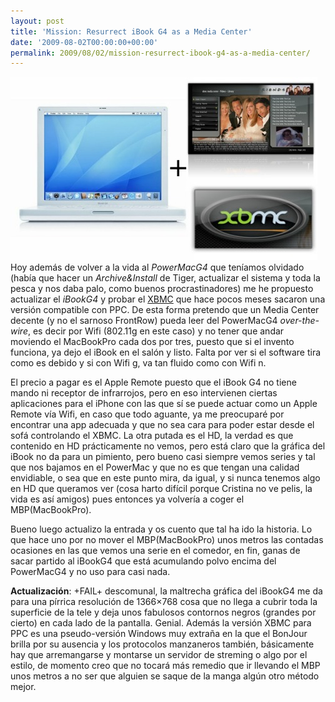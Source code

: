 ```yaml
---
layout: post
title: 'Mission: Resurrect iBook G4 as a Media Center'
date: '2009-08-02T00:00:00+00:00'
permalink: 2009/08/02/mission-resurrect-ibook-g4-as-a-media-center/
---
```

<img src="/assets/zz1167ca28.jpg" alt="iBook + XBMC" title="iBook + XBMC" width="491" height="293" class="centro" />Hoy además de volver a la vida al *PowerMacG4* que teníamos olvidado (había que hacer un _Archive&Install_ de Tiger, actualizar el sistema y toda la pesca y nos daba palo, como buenos procrastinadores) me he propuesto actualizar el *iBookG4* y probar el [XBMC](http://xbmc.org/) que hace pocos meses sacaron una versión compatible con PPC. De esta forma pretendo que un Media Center decente (y no el sarnoso FrontRow) pueda leer del PowerMacG4 _over-the-wire_, es decir por Wifi (802.11g en este caso) y no tener que andar moviendo el MacBookPro cada dos por tres, puesto que si el invento funciona, ya dejo el iBook en el salón y listo. Falta por ver si el software tira como es debido y si con Wifi g, va tan fluido como con Wifi n.

El precio a pagar es el Apple Remote puesto que el iBook G4 no tiene mando ni receptor de infrarrojos, pero en eso intervienen ciertas aplicaciones para el iPhone con las que sí se puede actuar como un Apple Remote vía Wifi, en caso que todo aguante, ya me preocuparé por encontrar una app adecuada y que no sea cara para poder estar desde el sofá controlando el XBMC. La otra putada es el HD, la verdad es que contenido en HD prácticamente no vemos, pero está claro que la gráfica del iBook no da para un pimiento, pero bueno casi siempre vemos series y tal que nos bajamos en el PowerMac y que no es que tengan una calidad envidiable, o sea que en este punto mira, da igual, y si nunca tenemos algo en HD que queramos ver (cosa harto difícil porque Cristina no ve pelis, la vida es así amigos) pues entonces ya volvería a coger el MBP(MacBookPro).

Bueno luego actualizo la entrada y os cuento que tal ha ido la historia. Lo que hace uno por no mover el MBP(MacBookPro) unos metros las contadas ocasiones en las que vemos una serie en el comedor, en fin, ganas de sacar partido al iBookG4 que está acumulando polvo encima del PowerMacG4 y no uso para casi nada.

**Actualización**: +FAIL+ descomunal, la maltrecha gráfica del iBookG4 me da para una pírrica resolución de 1366×768 cosa que no llega a cubrir toda la superficie de la tele y deja unos fabulosos contornos negros (grandes por cierto) en cada lado de la pantalla. Genial. Además la versión XBMC para PPC es una pseudo-versión Windows muy extraña en la que el BonJour brilla por su ausencia y los protocolos manzaneros también, básicamente hay que arremangarse y montarse un servidor de streming o algo por el estilo, de momento creo que no tocará más remedio que ir llevando el MBP unos metros a no ser que alguien se saque de la manga algún otro método mejor.
